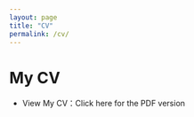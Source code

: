 ```yaml
---
layout: page
title: "CV"
permalink: /cv/
---
```


# My CV
- View My CV：Click here for the PDF version</a>
